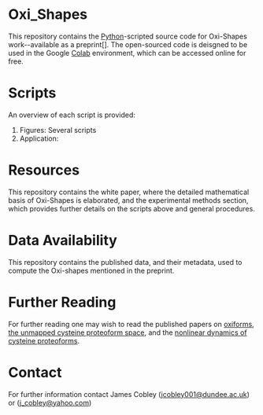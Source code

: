 # Oxi_Shapes
This repository contains the [Python](https://www.python.org/)-scripted source code for Oxi-Shapes work--available as a preprint[]. The open-sourced code is deisgned to be used in the Google [Colab](https://colab.google/) environment, which can be accessed online for free. 
# Scripts
An overview of each script is provided:
1. Figures: Several scripts
2. Application:
# Resources 
This repository contains the white paper, where the detailed mathematical basis of Oxi-Shapes is elaborated, and the experimental methods section, which provides further details on the scripts above and general procedures. 
# Data Availability
This repository contains the published data, and their metadata, used to compute the Oxi-shapes mentioned in the preprint. 
# Further Reading
For further reading one may wish to read the published papers on [oxiforms](https://onlinelibrary.wiley.com/doi/full/10.1002/bies.202200248), [the unmapped cysteine proteoform space](https://journals.physiology.org/doi/abs/10.1152/ajpcell.00152.2024), and the [nonlinear dynamics of cysteine proteoforms](https://www.sciencedirect.com/science/article/pii/S2213231725000369).
# Contact
For further information contact James Cobley (jcobley001@dundee.ac.uk) or (j_cobley@yahoo.com)
